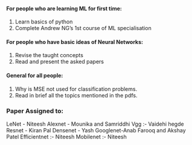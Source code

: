 #### For people who are learning ML for first time: 
1) Learn basics of python 
2) Complete Andrew NG’s 1st course of ML specialisation 

#### For people who have basic ideas of Neural Networks:
1) Revise the taught concepts
2) Read and present the asked papers


#### General for all people:
1) Why is MSE not used for classification problems.
2) Read in brief all the topics mentioned in the pdfs.


### Paper Assigned to:
LeNet - Niteesh
Alexnet - Mounika and Samriddhi
Vgg :- Vaidehi hegde 
Resnet - Kiran Pal
Densenet - Yash
Googlenet-Anab Farooq and Akshay Patel
Efficientnet :- Niteesh
Mobilenet :- Niteesh